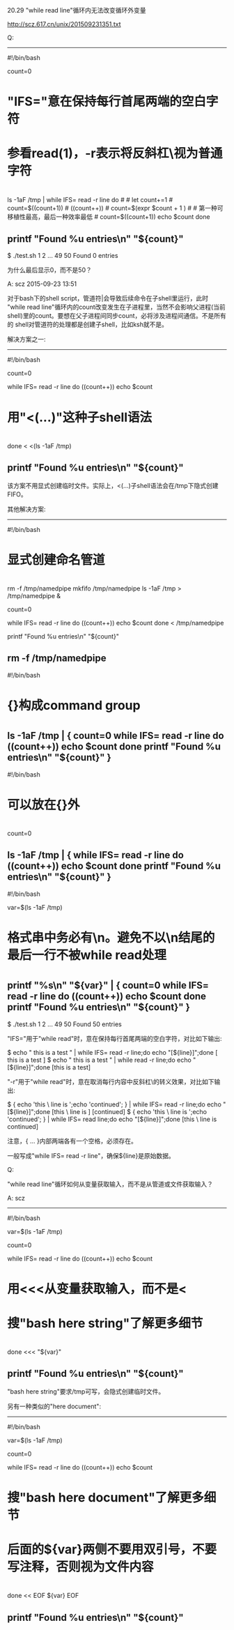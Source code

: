 20.29 "while read line"循环内无法改变循环外变量

http://scz.617.cn/unix/201509231351.txt

Q:

--------------------------------------------------------------------------
#!/bin/bash

count=0

#
# "IFS="意在保持每行首尾两端的空白字符
#
# 参看read(1)，-r表示将反斜杠\视为普通字符
#
ls -1aF /tmp | while IFS= read -r line
do
    #
    # let count+=1
    # count=$((count+1))
    # ((count++))
    # count=$(expr $count + 1 )
    #
    # 第一种可移植性最高，最后一种效率最低
    #
    count=$((count+1))
    echo $count
done

printf "Found %u entries\n" "${count}"
--------------------------------------------------------------------------

$ ./test.sh
1
2
...
49
50
Found 0 entries

为什么最后显示0，而不是50？

A: scz 2015-09-23 13:51

对于bash下的shell script，管道符|会导致后续命令在子shell里运行，此时
"while read line"循环内的count改变发生在子进程里，当然不会影响父进程(当前
shell)里的count。要想在父子进程间同步count，必将涉及进程间通信。不是所有的
shell对管道符的处理都是创建子shell，比如ksh就不是。

解决方案之一:

--------------------------------------------------------------------------
#!/bin/bash

count=0

while IFS= read -r line
do
    ((count++))
    echo $count
#
# 用"<(...)"这种子shell语法
#
done < <(ls -1aF /tmp)

printf "Found %u entries\n" "${count}"
--------------------------------------------------------------------------

该方案不用显式创建临时文件。实际上，<(...)子shell语法会在/tmp下隐式创建FIFO。

其他解决方案:

--------------------------------------------------------------------------
#!/bin/bash

#
# 显式创建命名管道
#
rm -f /tmp/namedpipe
mkfifo /tmp/namedpipe
ls -1aF /tmp > /tmp/namedpipe &

count=0

while IFS= read -r line
do
    ((count++))
    echo $count
done < /tmp/namedpipe

printf "Found %u entries\n" "${count}"

rm -f /tmp/namedpipe
--------------------------------------------------------------------------
#!/bin/bash

#
# {}构成command group
#
ls -1aF /tmp |
{
    count=0
    while IFS= read -r line
    do
        ((count++))
        echo $count
    done
    printf "Found %u entries\n" "${count}"
}
--------------------------------------------------------------------------
#!/bin/bash

#
# 可以放在{}外
#
count=0

ls -1aF /tmp |
{
    while IFS= read -r line
    do
        ((count++))
        echo $count
    done
    printf "Found %u entries\n" "${count}"
}
--------------------------------------------------------------------------
#!/bin/bash

var=$(ls -1aF /tmp)

#
# 格式串中务必有\n。避免不以\n结尾的最后一行不被while read处理
#
printf "%s\n" "${var}" |
{
    count=0
    while IFS= read -r line
    do
        ((count++))
        echo $count
    done
    printf "Found %u entries\n" "${count}"
}
--------------------------------------------------------------------------

$ ./test.sh
1
2
...
49
50
Found 50 entries

"IFS="用于"while read"时，意在保持每行首尾两端的空白字符，对比如下输出:

$ echo " this is  a  test " | while IFS= read -r line;do echo "[${line}]";done
[ this is  a  test ]
$ echo " this is  a  test " | while read -r line;do echo "[${line}]";done
[this is  a  test]

"-r"用于"while read"时，意在取消每行内容中反斜杠\的转义效果，对比如下输出:

$ { echo 'this \\ line is \';echo 'continued'; } | while IFS= read -r line;do echo "[${line}]";done
[this \\ line is \]
[continued]
$ { echo 'this \\ line is \';echo 'continued'; } | while IFS= read line;do echo "[${line}]";done
[this \ line is continued]

注意，{ ... }内部两端各有一个空格，必须存在。

一般写成"while IFS= read -r line"，确保${line}是原始数据。

Q:

"while read line"循环如何从变量获取输入，而不是从管道或文件获取输入？

A: scz

--------------------------------------------------------------------------
#!/bin/bash

var=$(ls -1aF /tmp)

count=0

while IFS= read -r line
do
    ((count++))
    echo $count
#
# 用<<<从变量获取输入，而不是<
#
# 搜"bash here string"了解更多细节
#
done <<< "${var}"

printf "Found %u entries\n" "${count}"
--------------------------------------------------------------------------

"bash here string"要求/tmp可写，会隐式创建临时文件。

另有一种类似的"here document":

--------------------------------------------------------------------------
#!/bin/bash

var=$(ls -1aF /tmp)

count=0

while IFS= read -r line
do
    ((count++))
    echo $count
#
# 搜"bash here document"了解更多细节
#
# 后面的${var}两侧不要用双引号，不要写注释，否则视为文件内容
#
done << EOF
${var}
EOF

printf "Found %u entries\n" "${count}"
--------------------------------------------------------------------------
